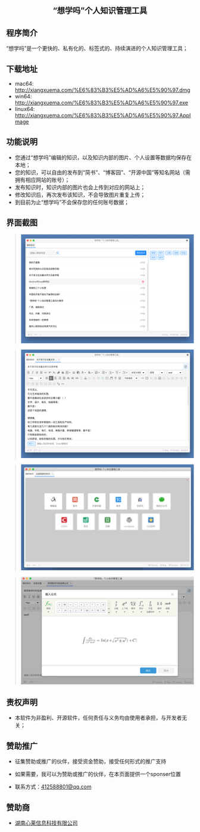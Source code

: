 <h2 align="center">“想学吗”个人知识管理工具</h2>

## 程序简介

“想学吗”是一个更快的、私有化的、标签式的、持续演进的个人知识管理工具；

## 下载地址

* mac64: http://xiangxuema.com/%E6%83%B3%E5%AD%A6%E5%90%97.dmg
* win64: http://xiangxuema.com/%E6%83%B3%E5%AD%A6%E5%90%97.exe
* linux64: http://xiangxuema.com/%E6%83%B3%E5%AD%A6%E5%90%97.AppImage

## 功能说明

* 您通过“想学吗”编辑的知识，以及知识内部的图片、个人设置等数据均保存在本地；
* 您的知识，可以自由的发布到“简书”、“博客园”、“开源中国”等知名网站（需拥有相应网站的账号）；
* 发布知识时，知识内部的图片也会上传到对应的网站上；
* 修改知识后，再次发布该知识，不会导致图片重复上传；
* 到目前为止“想学吗”不会保存您的任何账号数据；

## 界面截图

> <img width="680" src="/doc/imgs/mac_index.png" >

> <img width="680" src="/doc/imgs/mac_edit.png" >

> <img width="680" src="/doc/imgs/sites.png" >

> <img width="680" src="/doc/imgs/formula.png" >


## 责权声明

* 本软件为非盈利、开源软件，任何责任与义务均由使用者承担，与开发者无关；

## 赞助推广

* 征集赞助或推广的伙伴，接受资金赞助，接受任何形式的推广支持

* 如果需要，我可以为赞助或推广的伙伴，在本页面提供一个sponser位置

* 联系方式：412588801@qq.com

## 赞助商

* [湖南心莱信息科技有限公司](http://xin-lai.com)